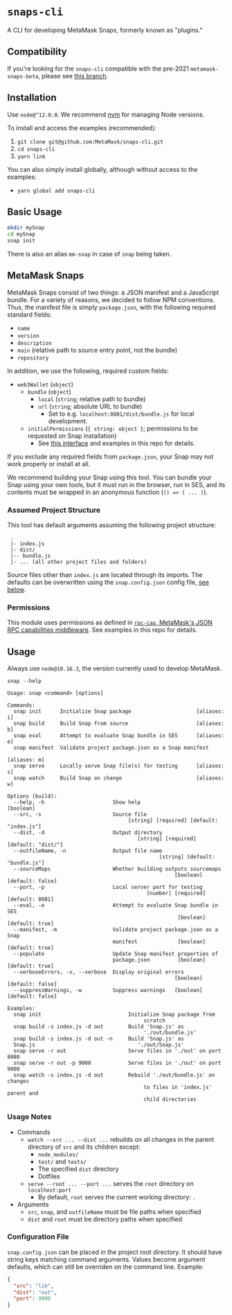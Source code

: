 # `snaps-cli`

A CLI for developing MetaMask Snaps, formerly known as "plugins."

## Compatibility

If you're looking for the `snaps-cli` compatible with the pre-2021 `metamask-snaps-beta`, please see [this branch](https://github.com/MetaMask/snaps-cli/tree/version-0.4.0).

## Installation

Use `node@^12.0.0`.
We recommend [nvm](https://github.com/nvm-sh/nvm) for managing Node versions.

To install and access the examples (recommended):

1. `git clone git@github.com:MetaMask/snaps-cli.git`
2. `cd snaps-cli`
3. `yarn link`

You can also simply install globally, although without access to the examples:

- `yarn global add snaps-cli`

## Basic Usage

```bash
mkdir mySnap
cd mySnap
snap init
```

There is also an alias `mm-snap` in case of `snap` being taken.

## MetaMask Snaps

MetaMask Snaps consist of two things: a JSON manifest and a JavaScript bundle.
For a variety of reasons, we decided to follow NPM conventions. Thus, the manifest file
is simply `package.json`, with the following required standard fields:

- `name`
- `version`
- `description`
- `main` (relative path to source entry point, not the bundle)
- `repository`

In addition, we use the following, required custom fields:

- `web3Wallet` (`object`)
  - `bundle` (`object`)
    - `local` (`string`; relative path to bundle)
    - `url` (`string`; absolute URL to bundle)
      - Set to e.g. `localhost:8081/dist/bundle.js` for local development.
  - `initialPermissions` (`{ string: object }`; permissions to be requested on
  Snap installation)
    - See [this interface](https://github.com/MetaMask/rpc-cap#requestpermissions-irequestedpermissions)
    and examples in this repo for details.

If you exclude any required fields from `package.json`, your Snap may not
work properly or install at all.

We recommend building your Snap using this tool.
You can bundle your Snap using your own tools, but it must run in the browser,
run in SES, and its contents must be wrapped in an anonymous function (`() => ( ... )`).

### Assumed Project Structure

This tool has default arguments assuming the following project structure:

```text
 .
 |- index.js
 |- dist/
 |-- bundle.js
 |- ... (all other project files and folders)
```

Source files other than `index.js` are located through its imports.
The defaults can be overwritten using the `snap.config.json` config file,
[see below](#configuration-file).

### Permissions

This module uses permissions as defined in [`rpc-cap`, MetaMask's JSON RPC
capabilities middleware](https://github.com/MetaMask/rpc-cap).
See examples in this repo for details.

## Usage

Always use `node@10.16.3`, the version currently used to develop MetaMask.

`snap --help`

```text
Usage: snap <command> [options]

Commands:
  snap init      Initialize Snap package                     [aliases: i]
  snap build     Build Snap from source                      [aliases: b]
  snap eval      Attempt to evaluate Snap bundle in SES      [aliases: e]
  snap manifest  Validate project package.json as a Snap manifest
                                                                    [aliases: m]
  snap serve     Locally serve Snap file(s) for testing      [aliases: s]
  snap watch     Build Snap on change                        [aliases: w]

Options (build):
  --help, -h                      Show help                            [boolean]
  --src, -s                       Source file
                                       [string] [required] [default: "index.js"]
  --dist, -d                      Output directory
                                          [string] [required] [default: "dist/"]
  --outfileName, -n               Output file name
                                                 [string] [default: "bundle.js"]
  --sourceMaps                    Whether building outputs sourcemaps
                                                      [boolean] [default: false]
  --port, -p                      Local server port for testing
                                             [number] [required] [default: 8081]
  --eval, -e                      Attempt to evaluate Snap bundle in SES
                                                       [boolean] [default: true]
  --manifest, -m                  Validate project package.json as a Snap
                                  manifest             [boolean] [default: true]
  --populate                      Update Snap manifest properties of
                                  package.json         [boolean] [default: true]
  --verboseErrors, -v, --verbose  Display original errors
                                                      [boolean] [default: false]
  --suppressWarnings, -w          Suppress warnings   [boolean] [default: false]

Examples:
  snap init                            Initialize Snap package from
                                            scratch
  snap build -s index.js -d out        Build 'Snap.js' as
                                            './out/bundle.js'
  snap build -s index.js -d out -n     Build 'Snap.js' as
  Snap.js                                 './out/Snap.js'
  snap serve -r out                    Serve files in './out' on port 8080
  snap serve -r out -p 9000            Serve files in './out' on port 9000
  snap watch -s index.js -d out        Rebuild './out/bundle.js' on changes
                                            to files in 'index.js' parent and
                                            child directories
```

### Usage Notes

- Commands
  - `watch --src ... --dist ...` rebuilds on all changes in the parent directory
  of `src` and its children except:
    - `node_modules/`
    - `test/` and `tests/`
    - The specified `dist` directory
    - Dotfiles
  - `serve --root ... --port ...` serves the `root` directory on `localhost:port`
    - By default, `root` serves the current working directory: `.`
- Arguments
  - `src`, `snap`, and `outfileName` must be file paths when specified
  - `dist` and `root` must be directory paths when specified

### Configuration File

`snap.config.json` can be placed in the project root directory. It should have string keys matching
command arguments. Values become argument defaults, which can still be overriden on the command line.
Example:

```json
{
  "src": "lib",
  "dist": "out",
  "port": 9000
}
```
